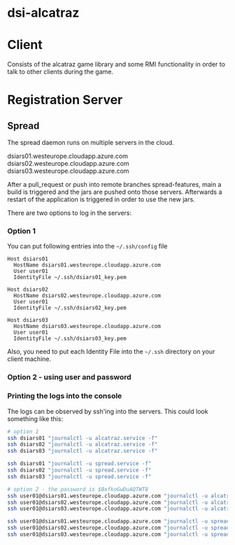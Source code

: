 # dsi-alcatraz

# Client
Consists of the alcatraz game library and some RMI functionality
in order to talk to other clients during the game.

# Registration Server
## Spread
The spread daemon runs on multiple servers in the cloud.

dsiars01.westeurope.cloudapp.azure.com
dsiars02.westeurope.cloudapp.azure.com
dsiars03.westeurope.cloudapp.azure.com

After a pull_request or push into remote branches spread-features,
main a build is triggered and the jars are pushed onto those servers.
Afterwards a restart of the application is triggered in order to
use the new jars.

There are two options to log in the servers:

### Option 1
You can put following entries into the `~/.ssh/config` file
```
Host dsiars01
  HostName dsiars01.westeurope.cloudapp.azure.com
  User user01
  IdentityFile ~/.ssh/dsiars01_key.pem

Host dsiars02
  HostName dsiars02.westeurope.cloudapp.azure.com
  User user01
  IdentityFile ~/.ssh/dsiars02_key.pem

Host dsiars03
  HostName dsiars03.westeurope.cloudapp.azure.com
  User user01
  IdentityFile ~/.ssh/dsiars03_key.pem
```  

Also, you need to put each Identity File into the `~/.ssh` directory on your client machine.

### Option 2 - using user and password

### Printing the logs into the console

The logs can be observed by ssh'ing into the servers.
This could look something like this:

```bash
# option 1
ssh dsiars01 "journalctl -u alcatraz.service -f"
ssh dsiars02 "journalctl -u alcatraz.service -f"
ssh dsiars03 "journalctl -u alcatraz.service -f"

ssh dsiars01 "journalctl -u spread.service -f"
ssh dsiars02 "journalctl -u spread.service -f"
ssh dsiars03 "journalctl -u spread.service -f"

# option 2 - the password is $BxfkoGwDuAQTWT8
ssh user01@dsiars01.westeurope.cloudapp.azure.com "journalctl -u alcatraz.service -f"
ssh user01@dsiars02.westeurope.cloudapp.azure.com "journalctl -u alcatraz.service -f"
ssh user01@dsiars03.westeurope.cloudapp.azure.com "journalctl -u alcatraz.service -f"

ssh user01@dsiars01.westeurope.cloudapp.azure.com "journalctl -u spread.service -f"
ssh user01@dsiars02.westeurope.cloudapp.azure.com "journalctl -u spread.service -f"
ssh user01@dsiars03.westeurope.cloudapp.azure.com "journalctl -u spread.service -f"
```


